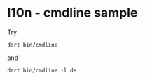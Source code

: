 # l10n - cmdline sample

Try

    dart bin/cmdline
    
and

    dart bin/cmdline -l de
    
        
